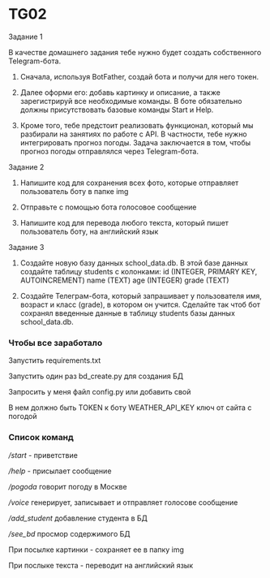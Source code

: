 # TG02

Задание 1

В качестве домашнего задания тебе нужно будет создать собственного Telegram-бота.

1. Сначала, используя BotFather, создай бота и получи для него токен.

2. Далее оформи его: добавь картинку и описание, а также зарегистрируй все необходимые команды. В боте обязательно должны присутствовать базовые команды Start и Help.

3. Кроме того, тебе предстоит реализовать функционал, который мы разбирали на занятиях по работе с API. В частности, тебе нужно интегрировать прогноз погоды. Задача заключается в том, чтобы прогноз погоды отправлялся через Telegram-бота.

Задание 2

1. Напишите код для сохранения всех фото, которые отправляет пользователь боту в папке img

2. Отправьте с помощью бота голосовое сообщение

3. Напишите код для перевода любого текста, который пишет пользователь боту, на английский язык

Задание 3

1. Создайте новую базу данных school_data.db. В этой базе данных создайте таблицу students с колонками: id (INTEGER, PRIMARY KEY, AUTOINCREMENT) name (TEXT) age (INTEGER) grade (TEXT)

2. Создайте Телеграм-бота, который запрашивает у пользователя имя, возраст и класс (grade), в котором он учится. Сделайте так чтоб бот сохранял введенные данные в таблицу students базы данных school_data.db.

### Чтобы все заработало

Запустить requirements.txt

Запустить один раз bd_create.py для создания БД

Запросить у меня файл config.py  или добавить свой

В нем должно быть
TOKEN к боту
WEATHER_API_KEY ключ от сайта с погодой

### Список команд

*/start* - приветствие

*/help* - присылает сообщение

*/pogoda* говорит погоду в Москве

*/voice* генерирует, записывает и отправляет голосове сообщение

*/add_student* добавление студента в БД

*/see_bd* просмор содержимого БД

При посылке картинки - сохраняет ее в папку img

При послыке текста - переводит на английский язык
